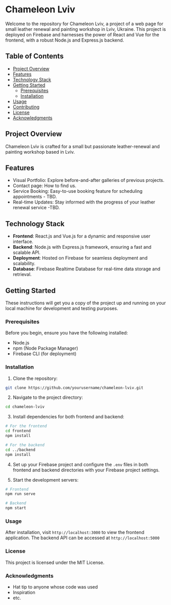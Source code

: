# Chameleon Lviv

Welcome to the repository for Chameleon Lviv, a project of a web page for small leather renewal and painting workshop in Lviv, Ukraine. This project is deployed on Firebase and harnesses the power of React and Vue for the frontend, with a robust Node.js and Express.js backend.

## Table of Contents

- [Project Overview](#project-overview)
- [Features](#features)
- [Technology Stack](#technology-stack)
- [Getting Started](#getting-started)
  - [Prerequisites](#prerequisites)
  - [Installation](#installation)
- [Usage](#usage)
- [Contributing](#contributing)
- [License](#license)
- [Acknowledgments](#acknowledgments)

## Project Overview

Chameleon Lviv is crafted for a small but passionate leather-renewal and painting workshop based in Lviv. 

## Features

- Visual Portfolio: Explore before-and-after galleries of previous projects.
- Contact page: How to find us.
- Service Booking: Easy-to-use booking feature for scheduling appointments - TBD.
- Real-time Updates: Stay informed with the progress of your leather renewal service -TBD.

## Technology Stack

- **Frontend**: React.js and Vue.js for a dynamic and responsive user interface.
- **Backend**: Node.js with Express.js framework, ensuring a fast and scalable API.
- **Deployment**: Hosted on Firebase for seamless deployment and scalability.
- **Database**: Firebase Realtime Database for real-time data storage and retrieval.

## Getting Started

These instructions will get you a copy of the project up and running on your local machine for development and testing purposes.

### Prerequisites

Before you begin, ensure you have the following installed:
- Node.js 
- npm (Node Package Manager)
- Firebase CLI (for deployment)

### Installation

1. Clone the repository:
```bash
git clone https://github.com/yourusername/chameleon-lviv.git
```

2. Navigate to the project directory:
```bash
cd chameleon-lviv
```

3. Install dependencies for both frontend and backend:
```bash
# For the frontend
cd frontend
npm install

# For the backend
cd ../backend
npm install
```

4. Set up your Firebase project and configure the `.env` files in both frontend and backend directories with your Firebase project settings.

5. Start the development servers:
```bash 
# Frontend
npm run serve

# Backend
npm start
```

### Usage 

After installation, visit `http://localhost:3000` to view the frontend application. The backend API can be accessed at `http://localhost:5000`

### License

This project is licensed under the MIT License.

### Acknowledgments

- Hat tip to anyone whose code was used
- Inspiration
- etc.

